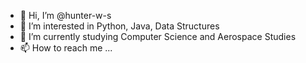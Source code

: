 - 👋 Hi, I’m @hunter-w-s
- 👀 I’m interested in Python, Java, Data Structures
- 🌱 I’m currently studying Computer Science and Aerospace Studies
- 📫 How to reach me ...

<!---
I am a computer science student using GitHub mostly to show off personal projects and excercises.
--->
